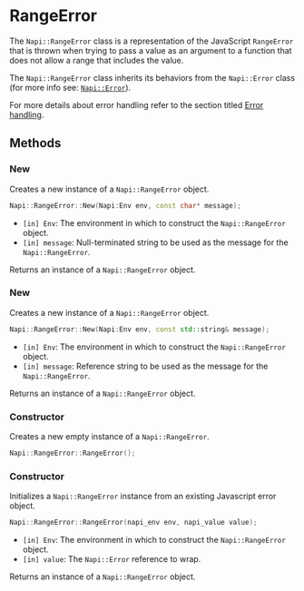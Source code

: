 # RangeError

The `Napi::RangeError` class is a representation of the JavaScript `RangeError` that is
thrown when trying to pass a value as an argument to a function that does not allow
a range that includes the value.

The `Napi::RangeError` class inherits its behaviors from the `Napi::Error` class (for
more info see: [`Napi::Error`](error.md)).

For more details about error handling refer to the section titled [Error handling](error_handling.md).

## Methods

### New

Creates a new instance of a `Napi::RangeError` object.

```cpp
Napi::RangeError::New(Napi:Env env, const char* message);
```

- `[in] Env`: The environment in which to construct the `Napi::RangeError` object.
- `[in] message`: Null-terminated string to be used as the message for the `Napi::RangeError`.

Returns an instance of a `Napi::RangeError` object.

### New

Creates a new instance of a `Napi::RangeError` object.

```cpp
Napi::RangeError::New(Napi:Env env, const std::string& message);
```

- `[in] Env`: The environment in which to construct the `Napi::RangeError` object.
- `[in] message`: Reference string to be used as the message for the `Napi::RangeError`.

Returns an instance of a `Napi::RangeError` object.

### Constructor

Creates a new empty instance of a `Napi::RangeError`.

```cpp
Napi::RangeError::RangeError();
```

### Constructor

Initializes a `Napi::RangeError` instance from an existing Javascript error object.

```cpp
Napi::RangeError::RangeError(napi_env env, napi_value value);
```

- `[in] Env`: The environment in which to construct the `Napi::RangeError` object.
- `[in] value`: The `Napi::Error` reference to wrap.

Returns an instance of a `Napi::RangeError` object.
